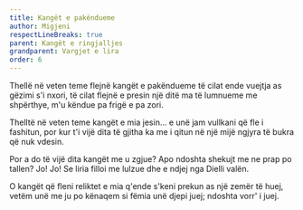 ```yaml
---
title: Kangët e pakëndueme
author: Migjeni
respectLineBreaks: true
parent: Kangët e ringjalljes
grandparent: Vargjet e lira
order: 6
---
```


Thellë në veten teme flejnë kangët e pakëndueme
të cilat ende vuejtja as gëzimi s'i nxori,
të cilat flejnë e presin një ditë ma të lumnueme
me shpërthye, m'u këndue pa frigë e pa zori.

Thelltë në veten teme kangët e mia jesin…
e unë jam vullkani që fle i fashitun,
por kur t'i vijë dita të gjitha ka me i qitun
në një mijë ngjyra të bukra që nuk vdesin.

Por a do të vijë dita kangët me u zgjue?
Apo ndoshta shekujt me ne prap po tallen?
Jo! Jo! Se liria filloi me lulzue
dhe e ndjej nga Dielli valën.

O kangët që fleni reliktet e mia
q'ende s'keni prekun as një zemër të huej,
vetëm unë me ju po kënaqem si fëmia
unë djepi juej; ndoshta vorr' i juej.
